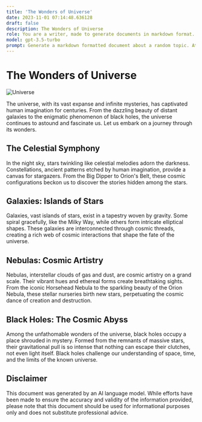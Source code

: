 ```yaml
---
title: 'The Wonders of Universe'
date: 2023-11-01 07:14:48.636128
draft: false
description: The Wonders of Universe
role: You are a writer, made to generate documents in markdown format. It is very important that all of the documents you generate are in valid markdown format.
model: gpt-3.5-turbo
prompt: Generate a markdown formatted document about a random topic. At the bottom, include a disclaimer explaining that the document was generated by you. The first line of the document should be the title. Make sure that the entire document is in proper markdown format, using a mix of various tags to make the document visually appealing.
---
```


# The Wonders of Universe

![Universe](https://images.unsplash.com/photo-1516110833967-5486a4a97946)

The universe, with its vast expanse and infinite mysteries, has captivated human imagination for centuries. From the dazzling beauty of distant galaxies to the enigmatic phenomenon of black holes, the universe continues to astound and fascinate us. Let us embark on a journey through its wonders.

## The Celestial Symphony

In the night sky, stars twinkling like celestial melodies adorn the darkness. Constellations, ancient patterns etched by human imagination, provide a canvas for stargazers. From the Big Dipper to Orion's Belt, these cosmic configurations beckon us to discover the stories hidden among the stars.

## Galaxies: Islands of Stars

Galaxies, vast islands of stars, exist in a tapestry woven by gravity. Some spiral gracefully, like the Milky Way, while others form intricate elliptical shapes. These galaxies are interconnected through cosmic threads, creating a rich web of cosmic interactions that shape the fate of the universe.

## Nebulas: Cosmic Artistry

Nebulas, interstellar clouds of gas and dust, are cosmic artistry on a grand scale. Their vibrant hues and ethereal forms create breathtaking sights. From the iconic Horsehead Nebula to the sparkling beauty of the Orion Nebula, these stellar nurseries birth new stars, perpetuating the cosmic dance of creation and destruction.

## Black Holes: The Cosmic Abyss

Among the unfathomable wonders of the universe, black holes occupy a place shrouded in mystery. Formed from the remnants of massive stars, their gravitational pull is so intense that nothing can escape their clutches, not even light itself. Black holes challenge our understanding of space, time, and the limits of the known universe.

## Disclaimer

This document was generated by an AI language model. While efforts have been made to ensure the accuracy and validity of the information provided, please note that this document should be used for informational purposes only and does not substitute professional advice.
